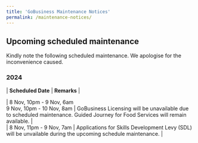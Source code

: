 ```yaml
---
title: 'GoBusiness Maintenance Notices'
permalink: /maintenance-notices/
---
```


## Upcoming scheduled maintenance

Kindly note the following scheduled maintenance. We apologise for the inconvenience caused. 


### 2024 

| **Scheduled Date** | **Remarks** |  


         
| 8 Nov, 10pm - 9 Nov, 6am<br>9 Nov, 10pm - 10 Nov, 8am | GoBusiness Licensing will be unavailable due to scheduled maintenance. Guided Journey for Food Services will remain available. |  
| 8 Nov, 11pm - 9 Nov, 7am | Applications for Skills Development Levy (SDL) will be unvailable during the upcoming schedule maintenance. |   





<script src="/jquery/jquery.min.js"></script> <script src="/jquery/resize-tables.js"></script>

